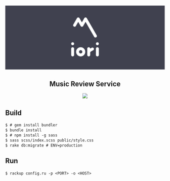 ![iori-logo](https://raw.githubusercontent.com/mizucoffee/iori/develop/iori-top.png)
<h2 align="center">Music Review Service</h2>
<p align="center">
  <a href="https://codeclimate.com/github/mizucoffee/iori/maintainability"><img src="https://api.codeclimate.com/v1/badges/5f0c459428939e43a152/maintainability" /></a>
</p>

## Build

```
$ # gem install bundler
$ bundle install
$ # npm install -g sass
$ sass scss/index.scss public/style.css
$ rake db:migrate # ENV=production
```

## Run

```
$ rackup config.ru -p <PORT> -o <HOST>
```